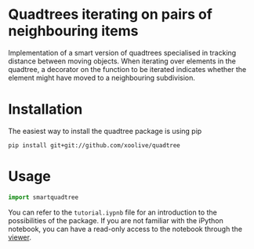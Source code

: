 Quadtrees iterating on pairs of neighbouring items
==================================================

Implementation of a smart version of quadtrees specialised in tracking distance
between moving objects. When iterating over elements in the quadtree,
a decorator on the function to be iterated indicates whether the element might
have moved to a neighbouring subdivision.

# Installation

The easiest way to install the quadtree package is using pip
```
pip install git+git://github.com/xoolive/quadtree
```

# Usage

```python
import smartquadtree
```

You can refer to the `tutorial.iypnb` file for an introduction to the
possibilities of the package. If you are not familiar with the iPython
notebook, you can have a read-only access to the notebook through the
[viewer](http://nbviewer.ipython.org/github/xoolive/quadtree/blob/master/tutorial.ipynb).
